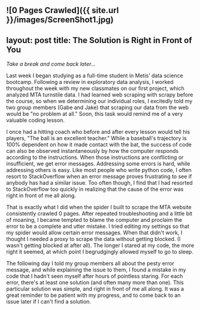 ![0 Pages Crawled]({{ site.url }}/images/ScreenShot1.jpg)
---
layout: post
title: The Solution is Right in Front of You
---

*Take a break and come back later...*

Last week I began studying as a full-time student in Metis’ data science bootcamp. Following a review in exploratory data analysis, I worked throughout the week with my new classmates on our first project, which analyzed MTA turnstile data. I had learned web scraping with scrapy before the course, so when we determining our individual roles, I excitedly told my two group members (Gabe and Jake) that scraping our data from the web would be "no problem at all." Soon, this task would remind me of a very valuable coding lesson.

I once had a hitting coach who before and after every lesson would tell his players, "The ball is an excellent teacher." While a baseball's trajectory is 100% dependent on how it made contact with the bat, the success of code can also be observed instantaneously by how the computer responds according to the instructions. When those instructions are conflicting or insufficient, we get error messages. Addressing some errors is hard, while addressing others is easy. Like most people who write python code, I often resort to StackOverflow when an error message proves frustrating to see if anybody has had a similar issue. Too often though, I find that I had resorted to StackOverflow too quickly in realizing that the cause of the error was right in front of me all along.

That is exactly what I did when the spider I built to scrape the MTA website consistently crawled 0 pages. After repeated troubleshooting and a little bit of moaning, I became tempted to blame the computer and proclaim the error to be a complete and utter mistake. I tried editing my settings so that my spider would allow certain error messages. When that didn't work, I thought I needed a proxy to scrape the data without getting blocked. (I wasn't getting blocked at after all). The longer I stared at my code, the more right it seemed, at which point I begrudgingly allowed myself to go to sleep.

The following day I told my group members all about the pesty error message, and while explaining the issue to them, I found a mistake in my code that I hadn't seen myself after hours of pointless staring. For each error, there's at least one solution (and often many more than one). This particular solution was simple, and right in front of me all along. It was a great reminder to be patient with my progress, and to come back to an issue later if I can't find a solution.
